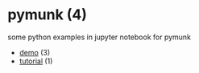 # pymunk (4)
some python examples in jupyter notebook for pymunk

+ [demo](demo/README.md) (3)
+ [tutorial](tutorial/README.md) (1)
